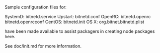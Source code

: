 Sample configuration files for:

SystemD: bitnetd.service
Upstart: bitnetd.conf
OpenRC:  bitnetd.openrc
         bitnetd.openrcconf
CentOS:  bitnetd.init
OS X:    org.bitnet.bitnetd.plist

have been made available to assist packagers in creating node packages here.

See doc/init.md for more information.
